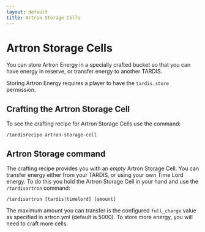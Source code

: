 ```yaml
---
layout: default
title: Artron Storage Cells
---
```


# Artron Storage Cells

You can store Artron Energy in a specially crafted bucket so that you can have
energy in reserve, or transfer energy to another TARDIS.

Storing Artron Energy requires a player to have the `tardis.store` permission.

## Crafting the Artron Storage Cell

To see the crafting recipe for Artron Storage Cells use the command:

    /tardisrecipe artron-storage-cell

## Artron Storage command

The crafting recipe provides you with an _empty_ Artron Storage Cell. You can
transfer energy either from your TARDIS, or using your own Time Lord energy. To
do this you hold the Artron Storage Cell in your hand and use the `/tardisartron` command:

    /tardisartron [tardis|timelord] [amount]

The maximum amount you can transfer is the configured `full_charge` value as
specified in artron.yml (default is 5000). To store more energy, you will need
to craft more cells.
